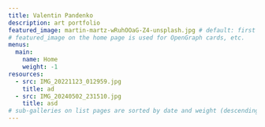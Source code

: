 ```yaml
---
title: Valentin Pandenko
description: art portfolio
featured_image: martin-martz-wRuhOOaG-Z4-unsplash.jpg # default: first image in this directory
# featured_image on the home page is used for OpenGraph cards, etc.
menus:
  main:
    name: Home
    weight: -1
resources:
  - src: IMG_20221123_012959.jpg
    title: ad
  - src: IMG_20240502_231510.jpg
    title: asd
# sub-galleries on list pages are sorted by date and weight (descending)
---
```

